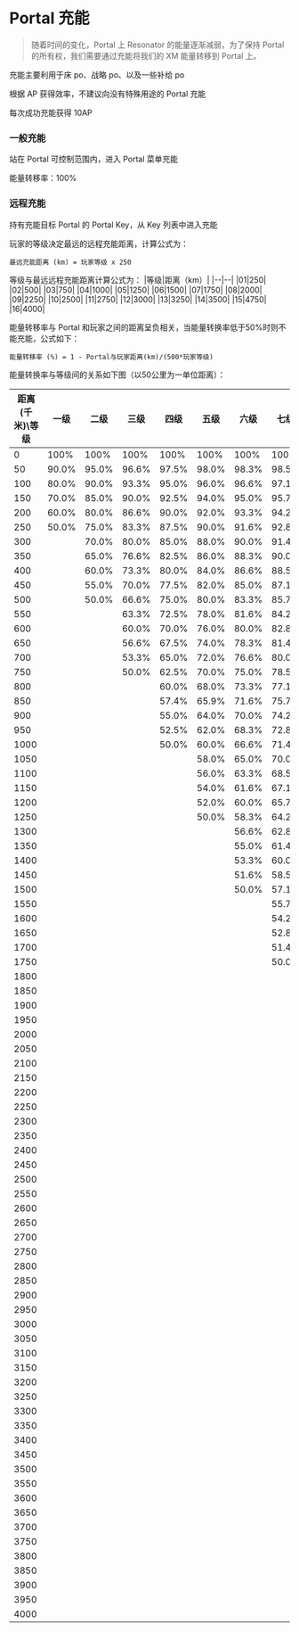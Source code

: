 # Portal 充能

> 随着时间的变化，Portal 上 Resonator 的能量逐渐减弱，为了保持 Portal 的所有权，我们需要通过充能将我们的 XM 能量转移到 Portal 上。

充能主要利用于床 po、战略 po、以及一些补给 po

根据 AP 获得效率，不建议向没有特殊用途的 Portal 充能

每次成功充能获得 10AP

### 一般充能

站在 Portal 可控制范围内，进入 Portal 菜单充能

能量转移率：100%


### 远程充能

持有充能目标 Portal 的 Portal Key，从 Key 列表中进入充能

玩家的等级决定最远的远程充能距离，计算公式为：

`最远充能距离 (km) = 玩家等级 x 250`

等级与最远远程充能距离计算公式为：
|等级|距离（km）|
|--|--|
|01|250|
|02|500|
|03|750|
|04|1000|
|05|1250|
|06|1500|
|07|1750|
|08|2000|
|09|2250|
|10|2500|
|11|2750|
|12|3000|
|13|3250|
|14|3500|
|15|4750|
|16|4000|


能量转移率与 Portal 和玩家之间的距离呈负相关，当能量转换率低于50%时则不能充能，公式如下：

`能量转移率 (%) = 1 - Portal与玩家距离(km)/(500*玩家等级) `

能量转换率与等级间的关系如下图（以50公里为一单位距离）：

|距离(千米)\等级|一级|二级|三级|四级|五级|六级|七级|八级|九级|十级|十一级|十二级|十三级|十四级|十五级|十六级
|-------|-------|-------|-------|-------|-------|-------|-------|-------|-------|-------|-------|-------|-------|-------|-------|-------|
|0	    |100%	|100%	|100%	|100%	|100%	|100%	|100%	|100%	|100%	|100%	|100%	|100%	|100%	|100%	|100%	|100%	|
|50 	|90.0%	|95.0%	|96.6%	|97.5%	|98.0%	|98.3%	|98.5%	|98.7%	|98.8%	|99.0%	|99.0%	|99.1%	|99.2%	|99.2%	|99.3%	|99.3%	|
|100	|80.0%	|90.0%	|93.3%	|95.0%	|96.0%	|96.6%	|97.1%	|97.5%	|97.7%	|98.0%	|98.1%	|98.3%	|98.4%	|98.5%	|98.6%	|98.7%	|
|150	|70.0%	|85.0%	|90.0%	|92.5%	|94.0%	|95.0%	|95.7%	|96.2%	|96.6%	|97.0%	|97.2%	|97.5%	|97.6%	|97.8%	|98.0%	|98.1%	|
|200	|60.0%	|80.0%	|86.6%	|90.0%	|92.0%	|93.3%	|94.2%	|95.0%	|95.5%	|96.0%	|96.3%	|96.6%	|96.9%	|97.1%	|97.3%	|97.5%	|
|250	|50.0%	|75.0%	|83.3%	|87.5%	|90.0%	|91.6%	|92.8%	|93.7%	|94.4%	|95.0%	|95.4%	|95.8%	|96.1%	|96.4%	|96.6%	|96.8%	|
|300	|    	|70.0%	|80.0%	|85.0%	|88.0%	|90.0%	|91.4%	|92.5%	|93.3%	|94.0%	|94.5%	|95.0%	|95.3%	|95.7%	|96.0%	|96.2%	|
|350	|    	|65.0%	|76.6%	|82.5%	|86.0%	|88.3%	|90.0%	|91.2%	|92.2%	|93.0%	|93.6%	|94.1%	|94.6%	|95.0%	|95.3%	|95.6%	|
|400	|    	|60.0%	|73.3%	|80.0%	|84.0%	|86.6%	|88.5%	|90.0%	|91.1%	|92.0%	|92.7%	|93.3%	|93.8%	|94.2%	|94.6%	|95.0%	|
|450	|    	|55.0%	|70.0%	|77.5%	|82.0%	|85.0%	|87.1%	|88.7%	|90.0%	|91.0%	|91.8%	|92.5%	|93.0%	|93.5%	|94.0%	|94.3%	|
|500	|    	|50.0%	|66.6%	|75.0%	|80.0%	|83.3%	|85.7%	|87.5%	|88.8%	|90.0%	|90.9%	|91.6%	|92.3%	|92.8%	|93.3%	|93.7%	|
|550	|    	|    	|63.3%	|72.5%	|78.0%	|81.6%	|84.2%	|86.2%	|87.7%	|89.0%	|90.0%	|90.8%	|91.5%	|92.1%	|92.6%	|93.1%	|
|600	|    	|    	|60.0%	|70.0%	|76.0%	|80.0%	|82.8%	|85.0%	|86.6%	|88.0%	|89.0%	|90.0%	|90.7%	|91.4%	|92.0%	|92.5%	|
|650	|    	|    	|56.6%	|67.5%	|74.0%	|78.3%	|81.4%	|83.7%	|85.5%	|87.0%	|88.1%	|89.1%	|90.0%	|90.7%	|91.3%	|91.8%	|
|700	|    	|    	|53.3%	|65.0%	|72.0%	|76.6%	|80.0%	|82.5%	|84.4%	|86.0%	|87.2%	|88.3%	|89.2%	|90.0%	|90.6%	|91.2%	|
|750	|    	|    	|50.0%	|62.5%	|70.0%	|75.0%	|78.5%	|81.2%	|83.3%	|85.0%	|86.3%	|87.5%	|88.4%	|89.2%	|90.0%	|90.6%	|
|800	|    	|    	|    	|60.0%	|68.0%	|73.3%	|77.1%	|80.0%	|82.2%	|84.0%	|85.4%	|86.6%	|87.6%	|88.5%	|89.3%	|90.0%	|
|850	|    	|    	|    	|57.4%	|65.9%	|71.6%	|75.7%	|78.7%	|81.1%	|83.0%	|84.5%	|85.8%	|86.9%	|87.8%	|88.6%	|89.3%	|
|900	|    	|    	|    	|55.0%	|64.0%	|70.0%	|74.2%	|77.5%	|80.0%	|82.0%	|83.6%	|85.0%	|86.1%	|87.1%	|88.0%	|88.7%	|
|950	|    	|    	|    	|52.5%	|62.0%	|68.3%	|72.8%	|76.2%	|78.8%	|81.0%	|82.7%	|84.1%	|85.3%	|86.4%	|87.3%	|88.1%	|
|1000	|    	|    	|    	|50.0%	|60.0%	|66.6%	|71.4%	|75.0%	|77.7%	|80.0%	|81.8%	|83.3%	|84.6%	|85.7%	|86.6%	|87.5%	|
|1050	|    	|    	|    	|    	|58.0%	|65.0%	|70.0%	|73.7%	|76.6%	|79.0%	|80.9%	|82.5%	|83.8%	|85.0%	|86.0%	|86.8%	|
|1100	|    	|    	|    	|    	|56.0%	|63.3%	|68.5%	|72.5%	|75.5%	|78.0%	|80.0%	|81.6%	|83.0%	|84.2%	|85.3%	|86.2%	|
|1150	|    	|    	|    	|    	|54.0%	|61.6%	|67.1%	|71.2%	|74.4%	|77.0%	|79.0%	|80.8%	|82.3%	|83.5%	|84.6%	|85.6%	|
|1200	|    	|    	|    	|    	|52.0%	|60.0%	|65.7%	|70.0%	|73.3%	|76.0%	|78.1%	|80.0%	|81.5%	|82.8%	|84.0%	|85.0%	|
|1250	|    	|    	|    	|    	|50.0%	|58.3%	|64.2%	|68.7%	|72.2%	|75.0%	|77.2%	|79.1%	|80.7%	|82.1%	|83.3%	|84.3%	|
|1300	|    	|    	|    	|    	|    	|56.6%	|62.8%	|67.5%	|71.1%	|74.0%	|76.3%	|78.3%	|80.0%	|81.4%	|82.6%	|83.7%	|
|1350	|    	|    	|    	|    	|    	|55.0%	|61.4%	|66.2%	|70.0%	|73.0%	|75.4%	|77.5%	|79.2%	|80.7%	|82.0%	|83.1%	|
|1400	|    	|    	|    	|    	|    	|53.3%	|60.0%	|65.0%	|68.8%	|72.0%	|74.5%	|76.6%	|78.4%	|80.0%	|81.3%	|82.5%	|
|1450	|    	|    	|    	|    	|    	|51.6%	|58.5%	|63.7%	|67.7%	|71.0%	|73.6%	|75.8%	|77.6%	|79.2%	|80.6%	|81.8%	|
|1500	|    	|    	|    	|    	|    	|50.0%	|57.1%	|62.5%	|66.6%	|70.0%	|72.7%	|75.0%	|76.9%	|78.5%	|80.0%	|81.2%	|
|1550	|    	|    	|    	|    	|    	|    	|55.7%	|61.2%	|65.5%	|69.0%	|71.8%	|74.1%	|76.1%	|77.8%	|79.3%	|80.6%	|
|1600	|    	|    	|    	|    	|    	|    	|54.2%	|60.0%	|64.4%	|68.0%	|70.9%	|73.3%	|75.3%	|77.1%	|78.6%	|80.0%	|
|1650	|    	|    	|    	|    	|    	|    	|52.8%	|58.7%	|63.3%	|67.0%	|70.0%	|72.5%	|74.6%	|76.4%	|78.0%	|79.3%	|
|1700	|    	|    	|    	|    	|    	|    	|51.4%	|57.4%	|62.2%	|65.9%	|69.0%	|71.6%	|73.8%	|75.7%	|77.3%	|78.7%	|
|1750	|    	|    	|    	|    	|    	|    	|50.0%	|56.2%	|61.1%	|65.0%	|68.1%	|70.8%	|73.0%	|75.0%	|76.6%	|78.1%	|
|1800	|    	|    	|    	|    	|    	|    	|    	|55.0%	|60.0%	|64.0%	|67.2%	|70.0%	|72.3%	|74.2%	|76.0%	|77.5%	|
|1850	|    	|    	|    	|    	|    	|    	|    	|53.7%	|58.8%	|63.0%	|66.3%	|69.1%	|71.5%	|73.5%	|75.3%	|76.8%	|
|1900	|    	|    	|    	|    	|    	|    	|    	|52.5%	|57.7%	|62.0%	|65.4%	|68.3%	|70.7%	|72.8%	|74.6%	|76.2%	|
|1950	|    	|    	|    	|    	|    	|    	|    	|51.2%	|56.6%	|61.0%	|64.5%	|67.5%	|70.0%	|72.1%	|74.0%	|75.6%	|
|2000	|    	|    	|    	|    	|    	|    	|    	|50.0%	|55.5%	|60.0%	|63.6%	|66.6%	|69.2%	|71.4%	|73.3%	|75.0%	|
|2050	|    	|    	|    	|    	|    	|    	|    	|    	|54.4%	|59.0%	|62.7%	|65.8%	|68.4%	|70.7%	|72.6%	|74.3%	|
|2100	|    	|    	|    	|    	|    	|    	|    	|    	|53.3%	|58.0%	|61.8%	|65.0%	|67.6%	|70.0%	|72.0%	|73.7%	|
|2150	|    	|    	|    	|    	|    	|    	|    	|    	|52.2%	|57.0%	|60.9%	|64.1%	|66.9%	|69.2%	|71.3%	|73.1%	|
|2200	|    	|    	|    	|    	|    	|    	|    	|    	|51.1%	|56.0%	|60.0%	|63.3%	|66.1%	|68.5%	|70.6%	|72.5%	|
|2250	|    	|    	|    	|    	|    	|    	|    	|    	|50.0%	|55.0%	|59.0%	|62.5%	|65.3%	|67.8%	|70.0%	|71.8%	|
|2300	|    	|    	|    	|    	|    	|    	|    	|    	|    	|54.0%	|58.1%	|61.6%	|64.6%	|67.1%	|69.3%	|71.2%	|
|2350	|    	|    	|    	|    	|    	|    	|    	|    	|    	|53.0%	|57.2%	|60.8%	|63.8%	|66.4%	|68.6%	|70.6%	|
|2400	|    	|    	|    	|    	|    	|    	|    	|    	|    	|52.0%	|56.3%	|60.0%	|63.0%	|65.7%	|68.0%	|70.0%	|
|2450	|    	|    	|    	|    	|    	|    	|    	|    	|    	|51.0%	|55.4%	|59.1%	|62.3%	|65.0%	|67.3%	|69.3%	|
|2500	|    	|    	|    	|    	|    	|    	|    	|    	|    	|50.0%	|54.5%	|58.3%	|61.5%	|64.2%	|66.6%	|68.7%	|
|2550	|    	|    	|    	|    	|    	|    	|    	|    	|    	|    	|53.6%	|57.4%	|60.7%	|63.5%	|65.9%	|68.1%	|
|2600	|    	|    	|    	|    	|    	|    	|    	|    	|    	|    	|52.7%	|56.6%	|60.0%	|62.8%	|65.3%	|67.5%	|
|2650	|    	|    	|    	|    	|    	|    	|    	|    	|    	|    	|51.8%	|55.8%	|59.2%	|62.1%	|64.6%	|66.8%	|
|2700	|    	|    	|    	|    	|    	|    	|    	|    	|    	|    	|50.9%	|55.0%	|58.4%	|61.4%	|64.0%	|66.2%	|
|2750	|    	|    	|    	|    	|    	|    	|    	|    	|    	|    	|50.0%	|54.1%	|57.6%	|60.7%	|63.3%	|65.6%	|
|2800	|    	|    	|    	|    	|    	|    	|    	|    	|    	|    	|    	|53.3%	|56.9%	|60.0%	|62.6%	|65.0%	|
|2850	|    	|    	|    	|    	|    	|    	|    	|    	|    	|    	|    	|52.5%	|56.1%	|59.2%	|62.0%	|64.3%	|
|2900	|    	|    	|    	|    	|    	|    	|    	|    	|    	|    	|    	|51.6%	|55.3%	|58.5%	|61.3%	|63.7%	|
|2950	|    	|    	|    	|    	|    	|    	|    	|    	|    	|    	|    	|50.8%	|54.6%	|57.8%	|60.6%	|63.1%	|
|3000	|    	|    	|    	|    	|    	|    	|    	|    	|    	|    	|    	|50.0%	|53.8%	|57.1%	|60.0%	|62.5%	|
|3050	|    	|    	|    	|    	|    	|    	|    	|    	|    	|    	|    	|    	|53.0%	|56.4%	|59.3%	|61.8%	|
|3100	|    	|    	|    	|    	|    	|    	|    	|    	|    	|    	|    	|    	|52.3%	|55.7%	|58.6%	|61.2%	|
|3150	|    	|    	|    	|    	|    	|    	|    	|    	|    	|    	|    	|    	|51.5%	|55.0%	|58.0%	|60.6%	|
|3200	|    	|    	|    	|    	|    	|    	|    	|    	|    	|    	|    	|    	|50.7%	|54.2%	|57.3%	|60.0%	|
|3250	|    	|    	|    	|    	|    	|    	|    	|    	|    	|    	|    	|    	|50.0%	|53.5%	|56.6%	|59.3%	|
|3300	|    	|    	|    	|    	|    	|    	|    	|    	|    	|    	|    	|    	|    	|52.8%	|56.0%	|58.7%	|
|3350	|    	|    	|    	|    	|    	|    	|    	|    	|    	|    	|    	|    	|    	|52.1%	|55.3%	|58.1%	|
|3400	|    	|    	|    	|    	|    	|    	|    	|    	|    	|    	|    	|    	|    	|51.4%	|54.6%	|57.4%	|
|3450	|    	|    	|    	|    	|    	|    	|    	|    	|    	|    	|    	|    	|    	|50.7%	|54.0%	|56.8%	|
|3500	|    	|    	|    	|    	|    	|    	|    	|    	|    	|    	|    	|    	|    	|50.0%	|53.3%	|56.2%	|
|3550	|    	|    	|    	|    	|    	|    	|    	|    	|    	|    	|    	|    	|    	|    	|52.6%	|55.6%	|
|3600	|    	|    	|    	|    	|    	|    	|    	|    	|    	|    	|    	|    	|    	|    	|52.0%	|55.0%	|
|3650	|    	|    	|    	|    	|    	|    	|    	|    	|    	|    	|    	|    	|    	|    	|51.3%	|54.3%	|
|3700	|    	|    	|    	|    	|    	|    	|    	|    	|    	|    	|    	|    	|    	|    	|50.6%	|53.7%	|
|3750	|    	|    	|    	|    	|    	|    	|    	|    	|    	|    	|    	|    	|    	|    	|50.0%	|53.1%	|
|3800	|    	|    	|    	|    	|    	|    	|    	|    	|    	|    	|    	|    	|    	|    	|    	|52.5%	|
|3850	|    	|    	|    	|    	|    	|    	|    	|    	|    	|    	|    	|    	|    	|    	|    	|51.8%	|
|3900	|    	|    	|    	|    	|    	|    	|    	|    	|    	|    	|    	|    	|    	|    	|    	|51.2%	|
|3950	|    	|    	|    	|    	|    	|    	|    	|    	|    	|    	|    	|    	|    	|    	|    	|50.6%	|
|4000	|    	|    	|    	|    	|    	|    	|    	|    	|    	|    	|    	|    	|    	|    	|    	|50.0%  |
